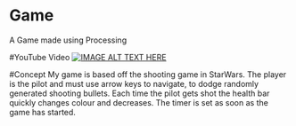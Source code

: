 # Game
A Game made using Processing 

#YouTube Video
[![IMAGE ALT TEXT HERE](https://img.youtube.com/vi/gAreBmFYWQQ/0.jpg)](https://www.youtube.com/watch?v=gAreBmFYWQQ)

#Concept
My game is based off the shooting game in StarWars. The player is the pilot and must use arrow keys to navigate, to dodge randomly generated shooting bullets. Each time the pilot gets shot the health bar quickly changes colour and decreases. The timer is set as soon as the game has started.
